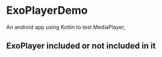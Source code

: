# ExoPlayerDemo

An android app using Kotlin to test MediaPlayer, 

## ExoPlayer included or not included in it

